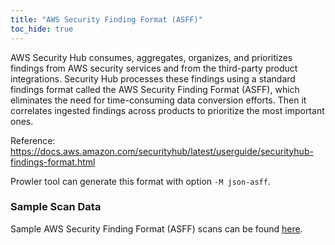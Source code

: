 ```yaml
---
title: "AWS Security Finding Format (ASFF)"
toc_hide: true
---
```


AWS Security Hub consumes, aggregates, organizes, and prioritizes findings from AWS security services and from the third-party product integrations. Security Hub processes these findings using a standard findings format called the AWS Security Finding Format (ASFF), which eliminates the need for time-consuming data conversion efforts. Then it correlates ingested findings across products to prioritize the most important ones.

Reference: https://docs.aws.amazon.com/securityhub/latest/userguide/securityhub-findings-format.html

Prowler tool can generate this format with option `-M json-asff`.

### Sample Scan Data
Sample AWS Security Finding Format (ASFF) scans can be found [here](https://github.com/DefectDojo/django-DefectDojo/tree/master/unittests/scans/asff).
